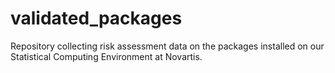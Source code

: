 # validated_packages
Repository collecting risk assessment data on the packages installed on our Statistical Computing Environment at Novartis.
